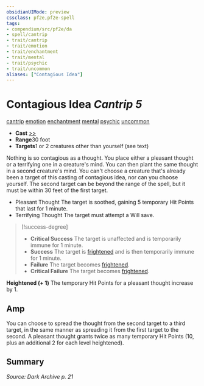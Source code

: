 ```yaml
---
obsidianUIMode: preview
cssclass: pf2e,pf2e-spell
tags:
- compendium/src/pf2e/da
- spell/cantrip
- trait/cantrip
- trait/emotion
- trait/enchantment
- trait/mental
- trait/psychic
- trait/uncommon
aliases: ["Contagious Idea"]
---
```

# Contagious Idea *Cantrip 5*   
[cantrip](/rules/traits/cantrip.md)  [emotion](/rules/traits/emotion.md)  [enchantment](/rules/traits/enchantment.md)  [mental](/rules/traits/mental.md)  [psychic](/rules/traits/psychic-da.md)  [uncommon](/rules/traits/uncommon.md)  

- **Cast** [>>](/rules/core-rulebook/chapter-9-playing-the-game.md#Actions "Two-Action") 
- **Range**30 foot
- **Targets**1 or 2 creatures other than yourself (see text)

 Nothing is so contagious as a thought. You place either a pleasant thought or a terrifying one in a creature's mind. You can then plant the same thought in a second creature's mind. You can't choose a creature that's already been a target of this casting of contagious idea, nor can you choose yourself. The second target can be beyond the range of the spell, but it must be within 30 feet of the first target.

- Pleasant Thought The target is soothed, gaining 5 temporary Hit Points that last for 1 minute.
- Terrifying Thought The target must attempt a Will save.

> [!success-degree] 
> - **Critical Success** The target is unaffected and is temporarily immune for 1 minute.
> - **Success** The target is [frightened](/rules/conditions.md#Frightened) and is then temporarily immune for 1 minute.
> - **Failure** The target becomes [frightened](/rules/conditions.md#Frightened).
> - **Critical Failure** The target becomes [frightened](/rules/conditions.md#Frightened).

**Heightened (+ 1)** The temporary Hit Points for a pleasant thought increase by 1.

## Amp

You can choose to spread the thought from the second target to a third target, in the same manner as spreading it from the first target to the second. A pleasant thought grants twice as many temporary Hit Points (10, plus an additional 2 for each level heightened).

## Summary

*Source: Dark Archive p. 21*
